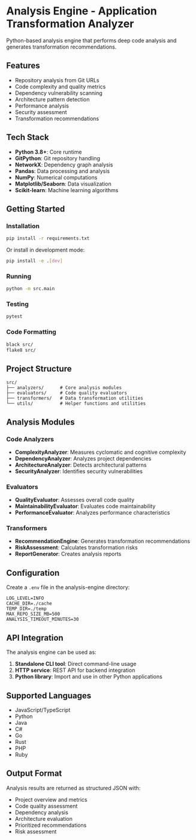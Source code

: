 # Analysis Engine - Application Transformation Analyzer

Python-based analysis engine that performs deep code analysis and generates transformation recommendations.

## Features

- Repository analysis from Git URLs
- Code complexity and quality metrics
- Dependency vulnerability scanning
- Architecture pattern detection
- Performance analysis
- Security assessment
- Transformation recommendations

## Tech Stack

- **Python 3.8+**: Core runtime
- **GitPython**: Git repository handling
- **NetworkX**: Dependency graph analysis
- **Pandas**: Data processing and analysis
- **NumPy**: Numerical computations
- **Matplotlib/Seaborn**: Data visualization
- **Scikit-learn**: Machine learning algorithms

## Getting Started

### Installation

```bash
pip install -r requirements.txt
```

Or install in development mode:

```bash
pip install -e .[dev]
```

### Running

```bash
python -m src.main
```

### Testing

```bash
pytest
```

### Code Formatting

```bash
black src/
flake8 src/
```

## Project Structure

```
src/
├── analyzers/      # Core analysis modules
├── evaluators/     # Code quality evaluators
├── transformers/   # Data transformation utilities
└── utils/          # Helper functions and utilities
```

## Analysis Modules

### Code Analyzers

- **ComplexityAnalyzer**: Measures cyclomatic and cognitive complexity
- **DependencyAnalyzer**: Analyzes project dependencies
- **ArchitectureAnalyzer**: Detects architectural patterns
- **SecurityAnalyzer**: Identifies security vulnerabilities

### Evaluators

- **QualityEvaluator**: Assesses overall code quality
- **MaintainabilityEvaluator**: Evaluates code maintainability
- **PerformanceEvaluator**: Analyzes performance characteristics

### Transformers

- **RecommendationEngine**: Generates transformation recommendations
- **RiskAssessment**: Calculates transformation risks
- **ReportGenerator**: Creates analysis reports

## Configuration

Create a `.env` file in the analysis-engine directory:

```env
LOG_LEVEL=INFO
CACHE_DIR=./cache
TEMP_DIR=./temp
MAX_REPO_SIZE_MB=500
ANALYSIS_TIMEOUT_MINUTES=30
```

## API Integration

The analysis engine can be used as:
1. **Standalone CLI tool**: Direct command-line usage
2. **HTTP service**: REST API for backend integration  
3. **Python library**: Import and use in other Python applications

## Supported Languages

- JavaScript/TypeScript
- Python
- Java
- C#
- Go
- Rust
- PHP
- Ruby

## Output Format

Analysis results are returned as structured JSON with:
- Project overview and metrics
- Code quality assessment
- Dependency analysis
- Architecture evaluation
- Prioritized recommendations
- Risk assessment